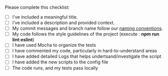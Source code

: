 <!--
Thanks for your contribution! Please provide a description and context for your PR and check off the met requirements below.
-->

Please complete this checklist:

- [ ] I've included a meaningful title.
- [ ] I've included a description and provided context.
- [ ] My commit messages and branch name follow our [naming conventions](https://readthedocs.ssense.com/standards/git-nomenclature/#branch-naming-format).
- [ ] My code follows the style guidelines of the project (execute : **npm run lint:eslint**)
- [ ] I have used Mocha to organize the tests
- [ ] I have commented my code, particularly in hard-to-understand areas
- [ ] I have added detailed Logs that helps undertsand/investigate the script
- [ ] I have added the new scripts to the config file
- [ ] The code runs, and my tests pass locally
